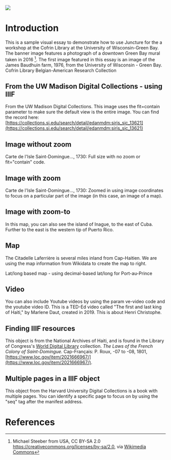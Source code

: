 <a href="https://juncture-digital.org"><img src="https://juncture-digital.org/images/ve-button.png"></a>

<param ve-config 
       title="UW Green Bay Cofrin Library 2022 Workshop"
       author="Ann Hanlon"
       banner="https://upload.wikimedia.org/wikipedia/commons/b/be/Downtown_Mural-_Green_Bay%2C_WI_-_Flickr_-_MichaelSteeber.jpg"
       layout="vertical">

<!-- Entities discussed throughout the essay are typically defined before the essay text and
     are thus available in all text.  Entity identifiers (QIDs) can be found in either
     Wikipedia or Wikidata (https://www.wikidata.org)> -->
<param ve-entity eid="Q47430"> <!-- Green Bay -->
<param ve-entity eid="Q2378091"> <!-- University of Wisconsin-Green Bay -->
<param ve-entity eid="Q178193"> <!-- steamboat -->


# Introduction

This is a sample visual essay to demonstrate how to use Juncture for the a workshop at the Cofrin Library at the University of Wisconsin-Green Bay. The banner image features a photograph of a downtown Green Bay mural taken in 2016 [^1]. The first image featured in this essay is an image of the James Baudhuin farm, 1976, from the University of Wisconsin - Green Bay. Cofrin Library Belgian-American Research Collection
<param ve-image 
       url="https://asset.library.wisc.edu/iiif/1711.dl%2FS5FOMADT6D5BH85/full/full/0/default.jpg">

       
## From the UW Madison Digital Collections - using IIIF

From the UW Madison Digital Collections. This image uses the fit=contain parameter to make sure the default view is the entire image. You can find the record here: [https://collections.si.edu/search/detail/edanmdm:siris_sic_13621](https://collections.si.edu/search/detail/edanmdm:siris_sic_13621)
<param ve-image fit="contain"
       manifest="https://ids.si.edu/ids/manifest/SIA-SIA2010-0721">

## Image without zoom

Carte de l'Isle Saint-Domingue..., 1730: Full size with no zoom or fit="contain" code.
<param ve-image  
       manifest="https://collections.lib.uwm.edu//digital/iiif-info/agdm/1435/manifest.json">
       
## Image with zoom
Carte de l'Isle Saint-Domingue..., 1730: Zoomed in using image coordinates to focus on a particular part of the image (in this case, an image of a map).
<param ve-image region="2135,1939,706,586"
       manifest="https://collections.lib.uwm.edu//digital/iiif-info/agdm/1435/manifest.json">
       
## Image with zoom-to
In this map, you can also see the island of <span data-click-image-zoomto="1496,1258,847,703">Inague</span>, to the east of Cuba. Further to the east is the western tip of <span data-click-image-zoomto="3145,1878,2107,1750">Puerto Rico</span>. 
<param ve-image  
       manifest="https://collections.lib.uwm.edu//digital/iiif-info/agdm/1435/manifest.json">

## Map

The Citadelle Laferrière is several miles inland from Cap-Haitien. We are using the map information from Wikidata to create the map to right.
<param ve-map center="Q206194">

Lat/long based map - using decimal-based lat/long for Port-au-Prince
<param ve-map center="18.5425, -72.338611" zoom="10">


## Video

You can also include Youtube videos by using the param ve-video code and the youtube video ID. This is a TED-Ed video called "The first and last king of Haiti," by Marlene Daut, created in 2019. This is about Henri Christophe.
<param ve-video id="q7lfSjjMNU8" title="The first and last king of Haiti">

## Finding IIIF resources

This object is from the National Archives of Haiti, and is found in the Library of Congress's [World Digital Library](https://www.loc.gov/collections/world-digital-library/about-this-collection/) collection. *The Laws of the French Colony of Saint-Domingue.* Cap-Français: P. Roux, -07 to -08, 1801, [https://www.loc.gov/item/2021666967/](https://www.loc.gov/item/2021666967/).
<param ve-image 
       manifest="https://www.loc.gov/item/2021666967/manifest.json">
       
## Multiple pages in a IIIF object

This object from the Harvard University Digital Collections is a book with multiple pages. You can identify a specific page to focus on by using the "seq" tag after the manifest address. 
<param ve-image 
       manifest="https://iiif.lib.harvard.edu/manifests/drs:492788288" seq="5">
       
       
# References

[^1]: Michael Steeber from USA, CC BY-SA 2.0 <https://creativecommons.org/licenses/by-sa/2.0>, via [Wikimedia Commons](https://commons.wikimedia.org/wiki/File:Downtown_Mural-_Green_Bay,_WI_-_Flickr_-_MichaelSteeber.jpg)
